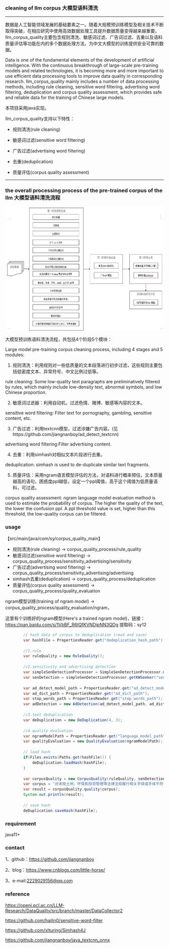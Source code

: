 ### cleaning of llm corpus 大模型语料清洗

-----------------------------------------------------------------------
数据是人工智能领域发展的基础要素之一。随着大规模预训练模型及相关技术不断取得突破，在相应研究中使用高效数据处理工具提升数据质量变得越来越重要。 
llm_corpus_quality主要包含规则清洗、敏感词过滤、广告词过滤、去重以及语料质量评估等功能在内的多个数据处理方法，为中文大模型的训练提供安全可靠的数据。

Data is one of the fundamental elements of the development of artificial intelligence. With the continuous breakthrough of large-scale pre-training models and related technologies,
it is becoming more and more important to use efficient data processing tools to improve data quality in corresponding research. llm_corpus_quality mainly includes a number of data processing methods, 
including rule cleaning, sensitive word filtering, advertising word filtering, deduplication and corpus quality assessment, which provides safe and reliable data for the training of Chinese large models.

本项目采用java实现。

llm_corpus_quality支持以下特性：

* 规则清洗(rule cleaning)

* 敏感词过滤(sensitive word filtering)

* 广告过滤(advertising word filtering)

* 去重(deduplication)

* 质量评估(corpus quality assessment)
--------------------------------------------------------------------------------
### the overall processing process of the pre-trained corpus of the llm 大模型语料清洗流程

<div align=center>
<img src="llm_corpus_process.png" width="613" height="393"/><br/>
</div>

大模型预训练语料清洗流程，共包括4个阶段5个模块：

Large model pre-training corpus cleaning process, including 4 stages and 5 modules:

1. 规则清洗：利用规则对一些低质量的文本段落进行初步过滤，这些规则主要包括低密度文本、异常符号、中文比例过低等。

rule cleaning: Some low-quality text paragraphs are preliminatively filtered by rules, which mainly include low-density text, abnormal symbols, and low Chinese proportion.          

2. 敏感词过滤器：利用自动机，过滤色情、赌博、敏感等内容的文本。

sensitive word filtering: Filter text for pornography, gambling, sensitive content, etc.                       

3. 广告过滤：利用textcnn模型，过滤涉嫌广告内容。(见https://github.com/jiangnanboy/ad_detect_textcnn)

advertising word filtering:Filter advertising content.                         

4. 去重：利用simhash对相似文本片段进行去重。

deduplication: simhash is used to de-duplicate similar text fragments.

5. 质量评估：采用ngram语言模型评估的方法，对语料进行概率预估，文本质量越高的语句，困惑度ppl越低，设定一个ppl阈值，高于这个阈值为低质量语料，可过滤。

corpus quality assessment: ngram language model evaluation method is used to estimate the probability of corpus. The higher the quality of the text, the lower the confusion ppl. A ppl threshold value is set, higher than this threshold, the low-quality corpus can be filtered.                        

### usage
【src/main/java/com/sy/corpus_quality_main】

* 规则清洗(rule cleaning) -> corpus_quality_process/rule_quality
* 敏感词过滤(sensitive word filtering) -> corpus_quality_process/sensitivity_advertising/sensitivity
* 广告过滤(advertising word filtering) -> corpus_quality_process/sensitivity_advertising/advertising
* simhash去重(deduplication) -> corpus_quality_process/deduplication
* 质量评估(corpus quality assessment) -> corpus_quality_process/quality_evaluation

ngram模型训练(training of ngram model) -> corpus_quality_process/quality_evaluation/ngram，

这里有个训练好的ngram模型(Here's a trained ngram model)，链接：https://pan.baidu.com/s/1VbBF_R6IQfKVNDipNN3QDg 提取码：sy12

``` java
        // hash data of corpus to deduplication (read and save)
        var hashFile = PropertiesReader.get("dedeplication_hash_path");

        //1.rule
        var ruleQuality = new RuleQuality();

        //2.sensitivity and advertising detection
        var simpleSenDetectionProcessor = SimpleSenDetectionProcessor.newInstance();
        var senDetection = simpleSenDetectionProcessor.getKWSeeker("sensitive_words_path");

        var ad_detect_model_path = PropertiesReader.get("ad_detect_model_path");
        var ad_dict_path = PropertiesReader.get("ad_dict_path");
        var stop_words_path = PropertiesReader.get("stop_words_path");
        var adDetection = new AdDetection(ad_detect_model_path, ad_dict_path, stop_words_path);

        //3.text deduplication
        var deDuplication = new DeDuplication(4, 3);

        //4.quality evaluation
        var ngramModelPath = PropertiesReader.get("language_model_path");
        var qualityEvaluation = new QualityEvaluation(ngramModelPath);

        // load hash
        if(Files.exists(Paths.get(hashFile))) {
            deDuplication.loadHash(hashFile);
        }

        var corpusQuality = new CorpusQuality(ruleQuality, senDetection, adDetection, deDuplication, qualityEvaluation, 100);
        var corpus = "对未按土地、环保和投资管理等法律法规履行相关手续或手续不符合规定的违规项目，地方政府要按照要求进行全面清理。一，凡是未开工的违规项目，一律不得开工建设；二，凡是不符合产业政策、准入标准、环保要求的违规项目一律停建。";
        var result = corpusQuality.quality(corpus);
        System.out.println(result);

        // save hash
        deDuplication.saveHash(hashFile);
```

### requirement
java11+

### contact
1、github：https://github.com/jiangnanboy

2、blog：https://www.cnblogs.com/little-horse/

3、e-mail:2229029156@qq.com

### reference
https://openi.pcl.ac.cn/LLM-Research/DataQuality/src/branch/master/DataCollector2

https://github.com/hailin0/sensitive-word-filter

https://github.com/xlturing/Simhash4J

https://github.com/jiangnanboy/java_textcnn_onnx


